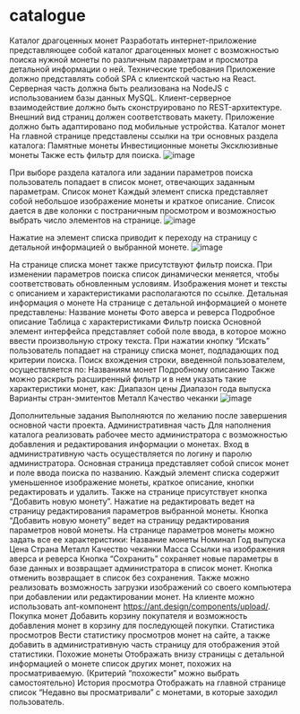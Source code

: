 # catalogue
 Каталог драгоценных монет
Разработать интернет-приложение представляющее собой каталог драгоценных монет с возможностью поиска нужной монеты по различным параметрам и просмотра детальной информации о ней. 
Технические требования
Приложение должно представлять собой SPA с клиентской частью на React. Серверная часть должна быть реализована на NodeJS с использованием базы данных MySQL. Клиент-серверное взаимодействие должно быть сконструировано по REST-архитектуре.
Внешний вид страниц должен соответствовать макету. Приложение должно быть адаптировано под мобильные устройства.
Каталог монет
На главной странице представлены ссылки на три основных раздела каталога:
Памятные монеты
Инвестиционные монеты
Эксклюзивные монеты
Также есть фильтр для поиска.
![image](https://user-images.githubusercontent.com/93816022/177208957-54f1f7a3-6fa7-4d02-8204-2a32125e2fdd.png)

При выборе раздела каталога или задании параметров поиска пользователь попадает в список монет, отвечающих заданным параметрам.
Список монет
Каждый элемент списка представляет собой небольшое изображение монеты и краткое описание. Список дается в две колонки с постраничным просмотром и возможностью выбрать число элементов на странице.
![image](https://user-images.githubusercontent.com/93816022/177511477-983b42f2-a8f6-4d91-9578-0c740e80bbfc.png)

Нажатие на элемент списка приводит к переходу на страницу с детальной информацией о выбранной монете.
![image](https://user-images.githubusercontent.com/93816022/177209171-7fa08c38-cc35-4a7d-a327-41506aca1ff3.png)

На странице списка монет также присутствуют фильтр поиска.
При изменении параметров поиска список динамически меняется, чтобы соответствовать обновленным условиям.
Изображения монет и тексты с описанием и характеристиками располагаются по ссылке.
Детальная информация о монете
На странице с детальной информацией о монете представлены:
Название монеты
Фото аверса и реверса
Подробное описание
Таблица с характеристиками
Фильтр поиска
Основной элемент интерфейса представляет собой поле ввода, в которое можно ввести произвольную строку текста. При нажатии кнопку “Искать” пользователь попадает на страницу списка монет, подпадающих под критерии поиска.
Поиск вхождения строки, введенной пользователем, осуществляется по:
Названиям монет
Подробному описанию
Также можно раскрыть расширенный фильтр и в нем указать такие характеристики монет, как:
Диапазон цены
Диапазон года выпуска
Варианты стран-эмитентов
Металл
Качество чеканки
![image](https://user-images.githubusercontent.com/93816022/177209446-69be14b1-8a59-4777-835a-e5562574bdf3.png)

Дополнительные задания
Выполняются по желанию после завершения основной части проекта.
Административная часть
Для наполнения каталога реализовать рабочее место администратора с возможностью добавления и редактирования информации о монетах.
Вход в административную часть осуществляется по логину и паролю администратора.
Основная страница представляет собой список монет и поле ввода поиска по названию.
Каждый элемент списка содержит уменьшенное изображение монеты, краткое описание, кнопки редактировать и удалить.
Также на странице присутствует кнопка “Добавить новую монету”.
Нажатие на редактировать ведет на страницу редактирования параметров выбранной монеты. Кнопка “Добавить новую монету” ведет на страницу редактирования параметров новой монеты.
На странице параметров монеты можно задать все ее характеристики:
Название монеты
Номинал
Год выпуска
Цена
Страна
Металл
Качество чеканки
Масса
Ссылки на изображения аверса и реверса
Кнопка “Сохранить” сохраняет новые параметры в базе данных и возвращает администратора в список монет. Кнопка отменить возвращает в список без сохранения.
Также можно реализовать возможность загрузки изображений со своего компьютера при добавлении или редактировании монет. На клиенте можно использовать ant-компонент https://ant.design/components/upload/.
Покупка монет
Добавить корзину покупателя и возможность добавления монет в корзину для последующей покупки.
Статистика просмотров
Вести статистику просмотров монет на сайте, а также добавить в административную часть страницу для отображения этой статистики.
Похожие монеты
Отображать внизу страницы с детальной информацией о монете список других монет, похожих на просматриваемую. (Критерий “похожести” можно выбрать самостоятельно)
История просмотра
Отображать на главной странице список “Недавно вы просматривали” с монетами, в которые заходил пользователь.
